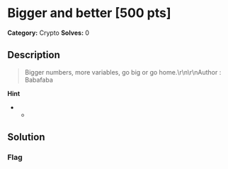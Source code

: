 # Bigger and better [500 pts]

**Category:** Crypto
**Solves:** 0

## Description
>Bigger numbers, more variables, go big or go home.\r\n\r\nAuthor : Babafaba

**Hint**
* -

## Solution

### Flag

